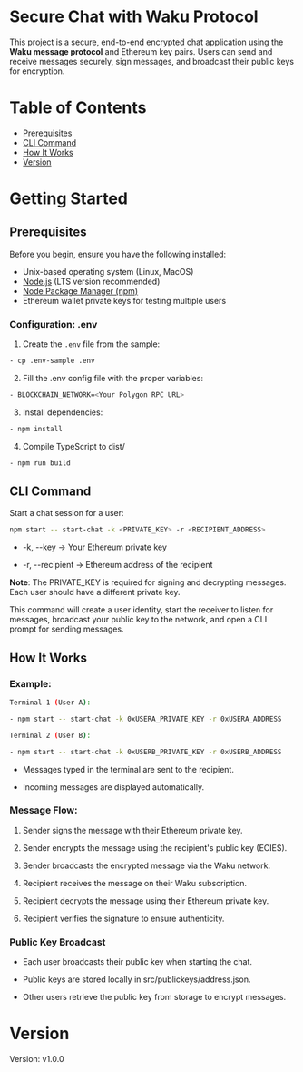 # Secure Chat with Waku Protocol

This project is a secure, end-to-end encrypted chat application using the **Waku message protocol** and Ethereum key pairs. Users can send and receive messages securely, sign messages, and broadcast their public keys for encryption.

# Table of Contents
- [Prerequisites](#prerequisites)
- [CLI Command](#cli-command)
- [How It Works](#how-it-works)
- [Version](#version)

# Getting Started

## Prerequisites
Before you begin, ensure you have the following installed:

- Unix-based operating system (Linux, MacOS)
- [Node.js](https://nodejs.org/) (LTS version recommended)
- [Node Package Manager (npm)](https://www.npmjs.com/)
- Ethereum wallet private keys for testing multiple users

### Configuration: .env
1. Create the `.env` file from the sample:

```bash
- cp .env-sample .env
```
2. Fill the .env config file with the proper variables:
```bash
- BLOCKCHAIN_NETWORK=<Your Polygon RPC URL>
```

3. Install dependencies:
```bash
- npm install
```

4. Compile TypeScript to dist/
```bash
- npm run build
```

## CLI Command

Start a chat session for a user:
```bash
npm start -- start-chat -k <PRIVATE_KEY> -r <RECIPIENT_ADDRESS>
```

* -k, --key → Your Ethereum private key

* -r, --recipient → Ethereum address of the recipient

__Note__: The PRIVATE_KEY is required for signing and decrypting messages. Each user should have a different private key.

This command will create a user identity, start the receiver to listen for messages, broadcast your public key to the network, and open a CLI prompt for sending messages.

## How It Works

### Example:
```bash
Terminal 1 (User A):

- npm start -- start-chat -k 0xUSERA_PRIVATE_KEY -r 0xUSERA_ADDRESS
```

```bash
Terminal 2 (User B):

- npm start -- start-chat -k 0xUSERB_PRIVATE_KEY -r 0xUSERB_ADDRESS
```
- Messages typed in the terminal are sent to the recipient.

- Incoming messages are displayed automatically.

### Message Flow:
1. Sender signs the message with their Ethereum private key.

2. Sender encrypts the message using the recipient's public key (ECIES).

3. Sender broadcasts the encrypted message via the Waku network.

4. Recipient receives the message on their Waku subscription.

5. Recipient decrypts the message using their Ethereum private key.

6. Recipient verifies the signature to ensure authenticity.

### Public Key Broadcast

- Each user broadcasts their public key when starting the chat.

- Public keys are stored locally in src/publickeys/address.json.

- Other users retrieve the public key from storage to encrypt messages.

# Version
Version: v1.0.0
